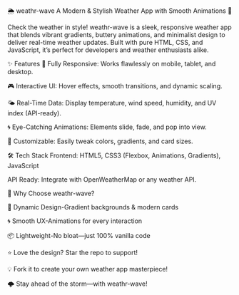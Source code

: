 🌦️ weathr-wave
A Modern & Stylish Weather App with Smooth Animations 🌈

Check the weather in style! weathr-wave is a sleek, responsive weather app that blends vibrant gradients, buttery animations, and minimalist design to deliver real-time weather updates. Built with pure HTML, CSS, and JavaScript, it’s perfect for developers and weather enthusiasts alike.

✨ Features
📱 Fully Responsive: Works flawlessly on mobile, tablet, and desktop.

🎮 Interactive UI: Hover effects, smooth transitions, and dynamic scaling.

🌤️ Real-Time Data: Display temperature, wind speed, humidity, and UV index (API-ready).

🌀 Eye-Catching Animations: Elements slide, fade, and pop into view.

🎨 Customizable: Easily tweak colors, gradients, and card sizes.

🛠️ Tech Stack
Frontend: HTML5, CSS3 (Flexbox, Animations, Gradients), JavaScript

API Ready: Integrate with OpenWeatherMap or any weather API.

🌟 Why Choose weathr-wave?

🌈 Dynamic Design-Gradient backgrounds & modern cards	

🌀 Smooth UX-Animations for every interaction

📦 Lightweight-No bloat—just 100% vanilla code

⭐ Love the design? Star the repo to support!

💡 Fork it to create your own weather app masterpiece!

🌩️ Stay ahead of the storm—with weathr-wave!
